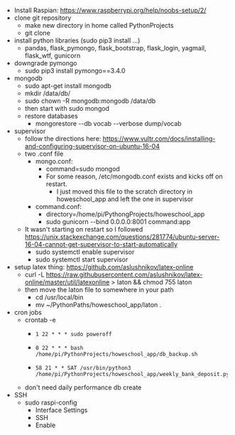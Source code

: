 * Install Raspian: https://www.raspberrypi.org/help/noobs-setup/2/
* clone git repository
    * make new directory in home called PythonProjects
    * git clone <directory name>
* install python libraries (sudo pip3 install ...)
    * pandas, flask_pymongo, flask_bootstrap, flask_login, yagmail, flask_wtf, gunicorn 
* downgrade pymongo
    * sudo pip3 install pymongo==3.4.0
* mongodb
    * sudo apt-get install mongodb
    * mkdir /data/db/
    * sudo chown -R mongodb:mongodb /data/db
    * then start with sudo mongod
    * restore databases
        * mongorestore --db vocab --verbose dump/vocab
* supervisor
    * follow the directions here: https://www.vultr.com/docs/installing-and-configuring-supervisor-on-ubuntu-16-04
    * two .conf file 
        * mongo.conf: 
            * command=sudo mongod
            * For some reason, /etc/mongodb.conf exists and kicks off on restart.
                * I just moved this file to the scratch directory in howeschool_app and left the one in supervisor 
        * command.conf:
            * directory=/home/pi/PythongProjects/howeschool_app
            * sudo gunicorn --bind 0.0.0.0:8001 command:app
    * It wasn't starting on restart so I followed https://unix.stackexchange.com/questions/281774/ubuntu-server-16-04-cannot-get-supervisor-to-start-automatically
        * sudo systemctl enable supervisor
        * sudo systemctl start supervisor
* setup latex thing: https://github.com/aslushnikov/latex-online
    * curl -L https://raw.githubusercontent.com/aslushnikov/latex-online/master/util/latexonline > laton && chmod 755 laton
    * then move the laton file to somewhere in your path
        * cd /usr/local/bin
        * mv ~/PythonPaths/howeschool_app/laton .
* cron jobs
    * crontab -e
        *     1 22 * * * sudo poweroff
        *     0 22 * * * bash /home/pi/PythonProjects/howeschool_app/db_backup.sh
        *     58 21 * * SAT /usr/bin/python3 /home/pi/PythonProjects/howeschool_app/weekly_bank_deposit.py
    * don't need daily performance db create
* SSH
    * sudo raspi-config
        - Interface Settings
        - SSH
        - Enable
    
    
